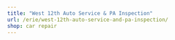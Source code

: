 ```yaml
---
title: "West 12th Auto Service & PA Inspection"
url: /erie/west-12th-auto-service-and-pa-inspection/
shop: car repair
---
```

